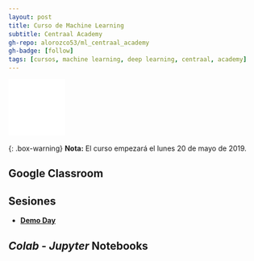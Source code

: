 ```yaml
---
layout: post
title: Curso de Machine Learning
subtitle: Centraal Academy
gh-repo: alorozco53/ml_centraal_academy
gh-badge: [follow]
tags: [cursos, machine learning, deep learning, centraal, academy]
---
```


![centraal-academy-logo](/img/centraal_logo_negro.png)

{: .box-warning}
**Nota:** El curso empezará el lunes 20 de mayo de 2019.

## Google Classroom

## Sesiones

- <a href="/course_slides/ml_centraal/demoday.html" target="_blank">**Demo Day**</a>

## _Colab_ - _Jupyter_ Notebooks
